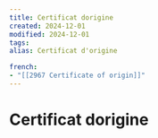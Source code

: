 ```yaml
---
title: Certificat dorigine
created: 2024-12-01
modified: 2024-12-01
tags: 
alias: Certificat d'origine

french:
- "[[2967 Certificate of origin]]"
---
```

# Certificat dorigine

